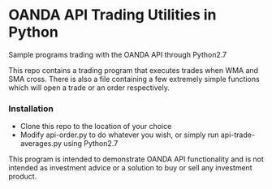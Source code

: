 OANDA API Trading Utilities in Python
==============

Sample programs trading with the OANDA API through Python2.7

This repo contains a trading program that executes trades when WMA and SMA cross.
There is also a file containing a few extremely simple functions which will open a trade or an order respectively.

### Installation

* Clone this repo to the location of your choice
* Modify api-order.py to do whatever you wish, or simply run api-trade-averages.py using Python2.7

This program is intended to demonstrate OANDA API functionality and is not intended as investment advice or a solution to buy or sell any investment product.

